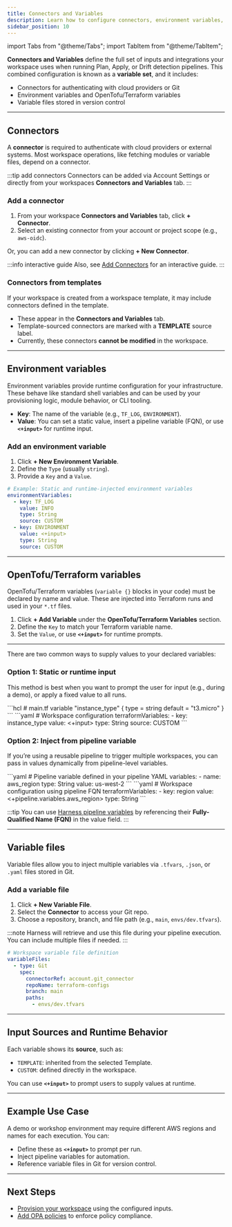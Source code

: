 ```yaml
---
title: Connectors and Variables
description: Learn how to configure connectors, environment variables, OpenTofu/Terraform variables, and variable files in your IaCM workspace.
sidebar_position: 10
---
```


import Tabs from "@theme/Tabs";
import TabItem from "@theme/TabItem";

**Connectors and Variables** define the full set of inputs and integrations your workspace uses when running Plan, Apply, or Drift detection pipelines. This combined configuration is known as a **variable set**, and it includes:
- Connectors for authenticating with cloud providers or Git
- Environment variables and OpenTofu/Terraform variables
- Variable files stored in version control

---

## Connectors
A **connector** is required to authenticate with cloud providers or external systems. Most workspace operations, like fetching modules or variable files, depend on a connector.

:::tip add connectors
Connectors can be added via Account Settings or directly from your workspaces **Connectors and Variables** tab.
:::

### Add a connector
1. From your workspace **Connectors and Variables** tab, click **+ Connector**.
2. Select an existing connector from your account or project scope (e.g., `aws-oidc`).

Or, you can add a new connector by clicking **+ New Connector**.

:::info interactive guide
Also, see [Add Connectors](/docs/infra-as-code-management/get-started/#add-connectors) for an interactive guide.
:::

### Connectors from templates
If your workspace is created from a workspace template, it may include connectors defined in the template.
- These appear in the **Connectors and Variables** tab.
- Template-sourced connectors are marked with a **TEMPLATE** source label.
- Currently, these connectors **cannot be modified** in the workspace.

---

## Environment variables
Environment variables provide runtime configuration for your infrastructure. These behave like standard shell variables and can be used by your provisioning logic, module behavior, or CLI tooling.

- **Key**: The name of the variable (e.g., `TF_LOG`, `ENVIRONMENT`).
- **Value**: You can set a static value, insert a pipeline variable (FQN), or use **`<+input>`** for runtime input.

### Add an environment variable
1. Click **+ New Environment Variable**.
2. Define the `Type` (usually `string`).
3. Provide a `Key` and a `Value`.

```yaml
# Example: Static and runtime-injected environment variables
environmentVariables:
  - key: TF_LOG
    value: INFO
    type: String
    source: CUSTOM
  - key: ENVIRONMENT
    value: <+input>
    type: String
    source: CUSTOM
```

---

## OpenTofu/Terraform variables
OpenTofu/Terraform variables (`variable {}` blocks in your code) must be declared by name and value. These are injected into Terraform runs and used in your `*.tf` files.

1. Click **+ Add Variable** under the **OpenTofu/Terraform Variables** section.
2. Define the `Key` to match your Terraform variable name.
3. Set the `Value`, or use **`<+input>`** for runtime prompts.

---

There are two common ways to supply values to your declared variables:

### Option 1: Static or runtime input
This method is best when you want to prompt the user for input (e.g., during a demo), or apply a fixed value to all runs.

<Tabs>
<TabItem value="tofu-tf" label="OpenTofu/Terraform">
```hcl
# main.tf
variable "instance_type" {
  type    = string
  default = "t3.micro"
}
```
</TabItem>

<TabItem value="workspace-configuration" label="Workspace Configuration">
```yaml
# Workspace configuration
terraformVariables:
  - key: instance_type
    value: <+input>
    type: String
    source: CUSTOM
```
</TabItem>
</Tabs>

### Option 2: Inject from pipeline variable
If you’re using a reusable pipeline to trigger multiple workspaces, you can pass in values dynamically from pipeline-level variables.

<Tabs>
<TabItem value="pipeline-variables" label="Pipeline Variables">
```yaml
# Pipeline variable defined in your pipeline YAML
variables:
  - name: aws_region
    type: String
    value: us-west-2
```
</TabItem>
<TabItem value="workspace-variables" label="Workspace Variables">
```yaml
# Workspace configuration using pipeline FQN
terraformVariables:
  - key: region
    value: <+pipeline.variables.aws_region>
    type: String
```
</TabItem>
</Tabs>

:::tip
You can use [Harness pipeline variables](/docs/platform/variables-and-expressions/harness-variables/) by referencing their **Fully-Qualified Name (FQN)** in the value field.
:::




---

## Variable files
Variable files allow you to inject multiple variables via `.tfvars`, `.json`, or `.yaml` files stored in Git.

### Add a variable file
1. Click **+ New Variable File**.
2. Select the **Connector** to access your Git repo.
3. Choose a repository, branch, and file path (e.g., `main`, `envs/dev.tfvars`).

:::note
Harness will retrieve and use this file during your pipeline execution. You can include multiple files if needed.
:::

```yaml
# Workspace variable file definition
variableFiles:
  - type: Git
    spec:
      connectorRef: account.git_connector
      repoName: terraform-configs
      branch: main
      paths:
        - envs/dev.tfvars
```

---

## Input Sources and Runtime Behavior
Each variable shows its **source**, such as:
- `TEMPLATE`: inherited from the selected Template.
- `CUSTOM`: defined directly in the workspace.

You can use **`<+input>`** to prompt users to supply values at runtime.

---

## Example Use Case
A demo or workshop environment may require different AWS regions and names for each execution. You can:

- Define these as **`<+input>`** to prompt per run.
- Inject pipeline variables for automation.
- Reference variable files in Git for version control.

---

## Next Steps
- [Provision your workspace](/docs/infra-as-code-management/workspaces/provision-workspace) using the configured inputs.
- [Add OPA policies](/docs/infra-as-code-management/policies-governance/opa-workspace) to enforce policy compliance.